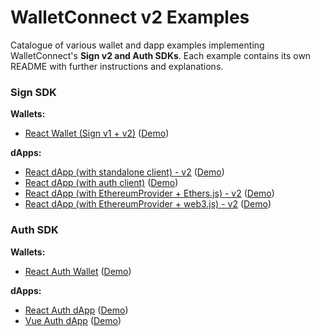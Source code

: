 # WalletConnect v2 Examples

Catalogue of various wallet and dapp examples implementing WalletConnect's **Sign v2 and Auth SDKs**. Each example contains its own README with further instructions and explanations.

### Sign SDK

**Wallets:**

- [React Wallet (Sign v1 + v2)](https://github.com/WalletConnect/web-examples/tree/main/wallets/react-wallet-v2) ([Demo](https://react-wallet.walletconnect.com/))

**dApps:**

- [React dApp (with standalone client) - v2](https://github.com/WalletConnect/web-examples/tree/main/dapps/react-dapp-v2) ([Demo](https://react-app.walletconnect.com/))
- [React dApp (with auth
  client)](https://github.com/WalletConnect/web-examples/tree/main/dapps/react-dapp-auth) ([Demo](https://react-auth-dapp.vercel.app/))
- [React dApp (with EthereumProvider + Ethers.js) - v2](https://github.com/WalletConnect/web-examples/tree/main/dapps/react-dapp-v2-with-ethers) ([Demo](https://react-dapp-v2-with-ethers.vercel.app/))
- [React dApp (with EthereumProvider + web3.js) - v2](https://github.com/WalletConnect/web-examples/tree/main/dapps/react-dapp-v2-with-web3js) ([Demo](https://react-dapp-v2-with-web3js.vercel.app/))

### Auth SDK

**Wallets:**

- [React Auth
  Wallet](https://github.com/WalletConnect/web-examples/tree/main/wallets/react-wallet-auth) ([Demo](https://react-auth-wallet.vercel.app))

**dApps:**

- [React Auth dApp](https://github.com/WalletConnect/web-examples/tree/main/dapps/react-dapp-auth) ([Demo](https://react-auth-dapp.walletconnect.com/))
- [Vue Auth dApp](https://github.com/WalletConnect/web-examples/tree/main/dapps/vue-dapp-auth) ([Demo](https://vue-dapp-auth.vercel.app/))
